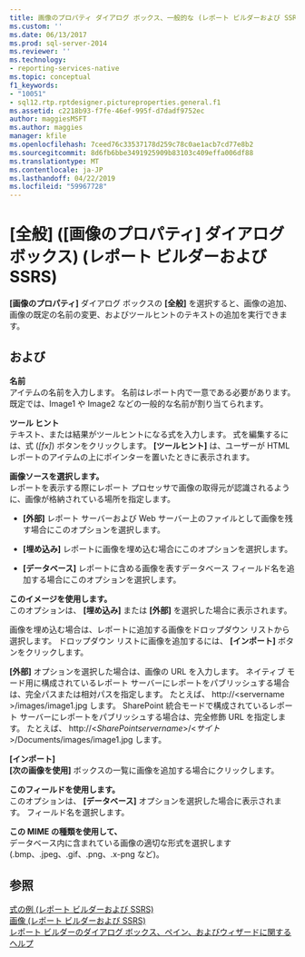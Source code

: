 ```yaml
---
title: 画像のプロパティ ダイアログ ボックス、一般的な (レポート ビルダーおよび SSRS) |Microsoft Docs
ms.custom: ''
ms.date: 06/13/2017
ms.prod: sql-server-2014
ms.reviewer: ''
ms.technology:
- reporting-services-native
ms.topic: conceptual
f1_keywords:
- "10051"
- sql12.rtp.rptdesigner.pictureproperties.general.f1
ms.assetid: c2218b93-f7fe-46ef-995f-d7dadf9752ec
author: maggiesMSFT
ms.author: maggies
manager: kfile
ms.openlocfilehash: 7ceed76c33537178d259c78c0ae1acb7cd77e8b2
ms.sourcegitcommit: 8d6fb6bbe3491925909b83103c409effa006df88
ms.translationtype: MT
ms.contentlocale: ja-JP
ms.lasthandoff: 04/22/2019
ms.locfileid: "59967728"
---
```

# <a name="image-properties-dialog-box-general-report-builder-and-ssrs"></a>[全般] ([画像のプロパティ] ダイアログ ボックス) (レポート ビルダーおよび SSRS)
  **[画像のプロパティ]** ダイアログ ボックスの **[全般]** を選択すると、画像の追加、画像の既定の名前の変更、およびツールヒントのテキストの追加を実行できます。  
  
## <a name="options"></a>および  
 **名前**  
 アイテムの名前を入力します。 名前はレポート内で一意である必要があります。 既定では、Image1 や Image2 などの一般的な名前が割り当てられます。  
  
 **ツール ヒント**  
 テキスト、または結果がツールヒントになる式を入力します。 式を編集するには、式 (*[fx]*) ボタンをクリックします。 **[ツールヒント]** は、ユーザーが HTML レポートのアイテムの上にポインターを置いたときに表示されます。  
  
 **画像ソースを選択します。**  
 レポートを表示する際にレポート プロセッサで画像の取得元が認識されるように、画像が格納されている場所を指定します。  
  
-   **[外部]** レポート サーバーおよび Web サーバー上のファイルとして画像を残す場合にこのオプションを選択します。  
  
-   **[埋め込み]** レポートに画像を埋め込む場合にこのオプションを選択します。  
  
-   **[データベース]** レポートに含める画像を表すデータベース フィールド名を追加する場合にこのオプションを選択します。  
  
 **このイメージを使用します。**  
 このオプションは、 **[埋め込み]** または **[外部]** を選択した場合に表示されます。  
  
 画像を埋め込む場合は、レポートに追加する画像をドロップダウン リストから選択します。 ドロップダウン リストに画像を追加するには、 **[インポート]** ボタンをクリックします。  
  
 **[外部]** オプションを選択した場合は、画像の URL を入力します。 ネイティブ モード用に構成されているレポート サーバーにレポートをパブリッシュする場合は、完全パスまたは相対パスを指定します。 たとえば、 http://\<servername >/images/image1.jpg します。 SharePoint 統合モードで構成されているレポート サーバーにレポートをパブリッシュする場合は、完全修飾 URL を指定します。 たとえば、 http://\<*SharePointservername*>/\<*サイト*>/Documents/images/image1.jpg します。  
  
 **[インポート]**  
 **[次の画像を使用]** ボックスの一覧に画像を追加する場合にクリックします。  
  
 **このフィールドを使用します。**  
 このオプションは、 **[データベース]** オプションを選択した場合に表示されます。 フィールド名を選択します。  
  
 **この MIME の種類を使用して、**  
 データベース内に含まれている画像の適切な形式を選択します (.bmp、.jpeg、.gif、.png、.x-png など)。  
  
## <a name="see-also"></a>参照  
 [式の例 (レポート ビルダーおよび SSRS)](report-design/expression-examples-report-builder-and-ssrs.md)   
 [画像 &#40;レポート ビルダーおよび SSRS&#41;](report-design/images-report-builder-and-ssrs.md)   
 [レポート ビルダーのダイアログ ボックス、ペイン、およびウィザードに関するヘルプ](../../2014/reporting-services/report-builder-help-for-dialog-boxes-panes-and-wizards.md)  
  
  
